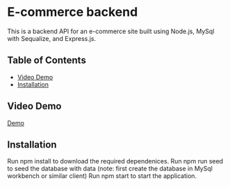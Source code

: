# E-commerce backend

This is a backend API for an e-commerce site built using Node.js, MySql with Sequalize, and Express.js.

## Table of Contents
* [Video Demo](#video-demo)
* [Installation](#installation)

## Video Demo

[Demo]()


## Installation

Run npm install to download the required dependenices.
Run npm run seed to seed the database with data (note: first create the database in MySql workbench or similar client)
Run npm start to start the application.